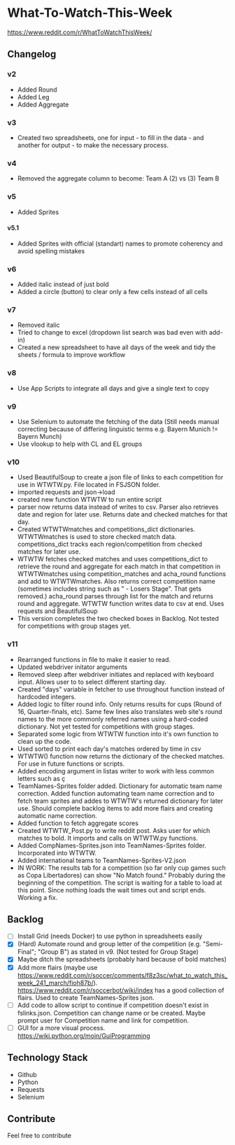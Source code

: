 # What-To-Watch-This-Week

 https://www.reddit.com/r/WhatToWatchThisWeek/

## Changelog

### v2

- Added Round
- Added Leg
- Added Aggregate

### v3

- Created two spreadsheets, one for input - to fill in the data - and another for output - to make the necessary process.

### v4

- Removed the aggregate column to become: Team A (2) vs (3) Team B

### v5

- Added Sprites

#### v5.1

- Added Sprites with official (standart) names to promote coherency and avoid spelling mistakes

### v6

- Added italic instead of just bold
- Added a circle (button) to clear only a few cells instead of all cells

### v7

- Removed italic
- Tried to change to excel (dropdown list search was bad even with add-in)
- Created a new spreadsheet to have all days of the week and tidy the sheets / formula to improve workflow								

### v8

- Use App Scripts to integrate all days and give a single text to copy

### v9

- Use Selenium to automate the fetching of the data (Still needs manual correcting because of differing linguistic terms e.g. Bayern Munich != Bayern Munch)
- Use vlookup to help with CL and EL groups

### v10

- Used BeautifulSoup to create a json file of links to each competition for use in WTWTW.py. File located in FSJSON folder.
- imported requests and json->load
- created new function WTWTW to run entire script
- parser now returns data instead of writes to csv. Parser also retrieves date and region for later use. Returns date and checked matches for that day.
- Created WTWTWmatches and competitions_dict dictionaries. WTWTWmatches is used to store checked match data. competitions_dict tracks each region/competition from checked matches for later use.
- WTWTW fetches checked matches and uses competitions_dict to retrieve the round and aggregate for each match in that competition in WTWTWmatches using competition_matches and acha_round functions and add to WTWTWmatches. Also returns correct competition name (sometimes includes string such as " - Losers Stage". That gets removed.) acha_round parses through list for the match and returns round and aggregate. WTWTW function writes data to csv at end. Uses requests and BeautifulSoup
- This version completes the two checked boxes in Backlog. Not tested for competitions with group stages yet.

### v11

- Rearranged functions in file to make it easier to read. 
- Updated webdriver initator arguments
- Removed sleep after webdriver initiates and replaced with keyboard input. Allows user to to select different starting day.
- Created "days" variable in fetcher to use throughout function instead of hardcoded integers.
- Added logic to filter round info. Only returns results for cups (Round of 16, Quarter-finals, etc). Same few lines also translates web site's round names to the more commonly referred names using a hard-coded dictionary. Not yet tested for competitions with group stages.
- Separated some logic from WTWTW function into it's own function to clean up the code.
- Used sorted to print each day's matches ordered by time in csv
- WTWTW() function now returns the dictionary of the checked matches. For use in future functions or scripts.
- Added encoding argument in listas writer to work with less common letters such as ç
- TeamNames-Sprites folder added. Dictionary for automatic team name correction. Added function automating team name correction and to fetch team sprites and addes to WTWTW's returned dictionary for later use. Should complete backlog items to add more flairs and creating automatic name correction.
- Added function to fetch aggregate scores
- Created WTWTW_Post.py to write reddit post. Asks user for which matches to bold. It imports and calls on WTWTW.py functions.
- Added CompNames-Sprites.json into TeamNames-Sprites folder. Incorporated into WTWTW.
- Added international teams to TeamNames-Sprites-V2.json
- IN WORK: The results tab for a competition (so far only cup games such as Copa Libertadores) can show "No Match found." Probably during the beginning of the competition. The script is waiting for a table to load at this point. Since nothing loads the wait times out and script ends. Working a fix.

## Backlog

- [ ] Install Grid (needs Docker) to use python in spreadsheets easily
- [x] (Hard) Automate round and group letter of the competition (e.g. "Semi-Final"; "Group B") as stated in v9. (Not tested for Group Stage)
- [x] Maybe ditch the spreadsheets (probably hard because of bold matches)
- [x] Add more flairs (maybe use https://www.reddit.com/r/soccer/comments/f8z3sc/what_to_watch_this_week_241_march/fioh87b/). https://www.reddit.com/r/soccerbot/wiki/index has a good collection of flairs. Used to create TeamNames-Sprites json.
- [ ] Add code to allow script to continue if competition doesn't exist in fslinks.json. Competition can change name or be created. Maybe prompt user for Competition name and link for competition.
- [ ] GUI for a more visual process. https://wiki.python.org/moin/GuiProgramming

## Technology Stack

- Github
- Python
- Requests
- Selenium

## Contribute

Feel free to contribute